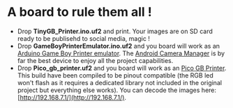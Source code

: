 # A board to rule them all !
- Drop **TinyGB_Printer.ino.uf2** and print. Your images are on SD card ready to be publisehd to social media, magic !
- Drop **GameBoyPrinterEmulator.ino.uf2** and you board will work as an [Arduino Game Boy Printer emulator](https://github.com/mofosyne/arduino-gameboy-printer-emulator). The [Android Camera Manager](https://github.com/Mraulio/GBCamera-Android-Manager) is by far the best device to enjoy all the project capabilities.
 - Drop **Pico_gb_printer.uf2** and you board will work as an [Pico GB Printer](https://github.com/untoxa/pico-gb-printer). This build have been compiled to be pinout compatible (the RGB led won't flash as it requires a dedicated library not included in the original project but everything else works). You can decode the images here: [http://192.168.7.1/](http://192.168.7.1/).
